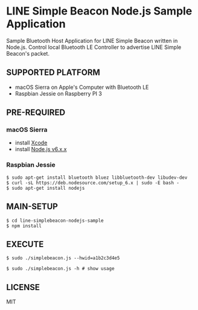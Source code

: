 # LINE Simple Beacon Node.js Sample Application

Sample Bluetooth Host Application for LINE Simple Beacon written in Node.js.
Control local Bluetooth LE Controller to advertise LINE Simple Beacon's packet.

## SUPPORTED PLATFORM

* macOS Sierra on Apple's Computer with Bluetooth LE
* Raspbian Jessie on Raspberry PI 3

## PRE-REQUIRED

### macOS Sierra

* install [Xcode](https://itunes.apple.com/ca/app/xcode/id497799835?mt=12)
* install [Node.js v6.x.x](https://nodejs.org/ja/)

### Raspbian Jessie

    $ sudo apt-get install bluetooth bluez libbluetooth-dev libudev-dev
    $ curl -sL https://deb.nodesource.com/setup_6.x | sudo -E bash -
    $ sudo apt-get install nodejs


## MAIN-SETUP

    $ cd line-simplebeacon-nodejs-sample
    $ npm install

## EXECUTE

    $ sudo ./simplebeacon.js --hwid=a1b2c3d4e5
    
    $ sudo ./simplebeacon.js -h # show usage

## LICENSE

MIT
